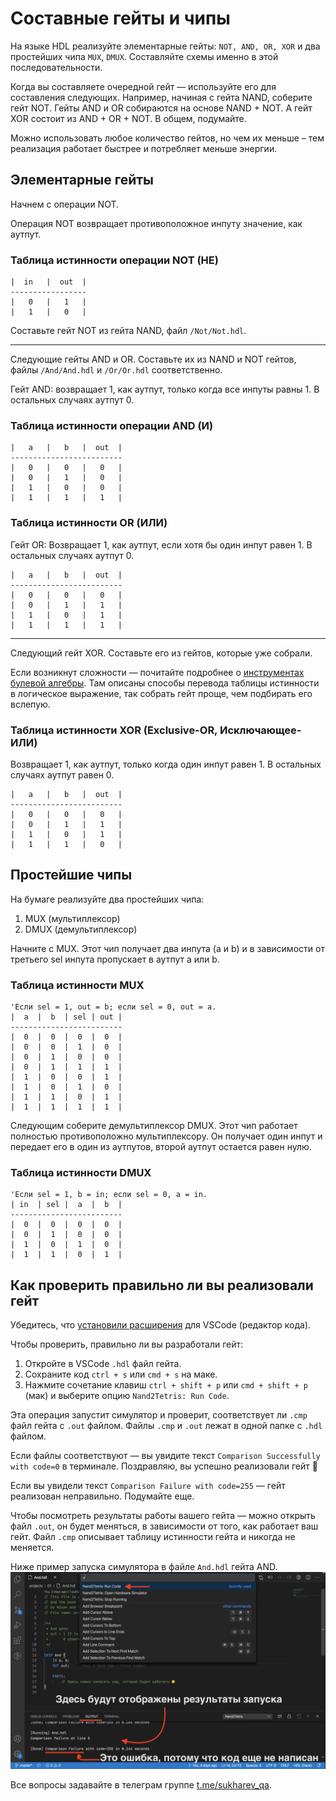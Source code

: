 # Составные гейты и чипы

На языке HDL реализуйте элементарные гейты: `NOT, AND, OR, XOR` и два простейших чипа `MUX`, `DMUX`. Составляйте схемы именно в этой последовательности.

Когда вы составляете очередной гейт — используйте его для составления следующих. Например, начиная с гейта NAND, соберите гейт NOT. Гейты AND и OR собираются на основе NAND + NOT. А гейт XOR состоит из AND + OR + NOT. В общем, подумайте.

Можно использовать любое количество гейтов, но чем их меньше – тем реализация работает быстрее и потребляет меньше энергии.

## Элементарные гейты

Начнем с операции NOT.

Операция NOT возвращает противоположное инпуту значение, как аутпут.

### Таблица истинности операции NOT (НЕ)

```basic
|  in   |  out  |
-----------------
|   0   |   1   |
|   1   |   0   |
```

Составьте гейт NOT из гейта NAND, файл `/Not/Not.hdl`.

---

Следующие гейты AND и OR. Составьте их из NAND и NOT гейтов, файлы `/And/And.hdl` и `/Or/Or.hdl` соответственно.

Гейт AND: возвращает 1, как аутпут, только когда все инпуты равны 1. В остальных случаях аутпут 0.

### Таблица истинности операции AND (И)

```basic
|   a   |   b   |  out  |
-------------------------
|   0   |   0   |   0   |
|   0   |   1   |   0   |
|   1   |   0   |   0   |
|   1   |   1   |   1   |
```

### Таблица истинности OR (ИЛИ)

Гейт OR: Возвращает 1, как аутпут, если хотя бы один инпут равен 1. В остальных случаях аутпут 0.

```basic
|   a   |   b   |  out  |
-------------------------
|   0   |   0   |   0   |
|   0   |   1   |   1   |
|   1   |   0   |   1   |
|   1   |   1   |   1   |
```

---

Следующий гейт XOR. Составьте его из гейтов, которые уже собрали.

Если возникнут сложности — почитайте подробнее о [инструментах булевой алгебры](basics/how-computer-does-math/boolean-algebra/index.md). Там описаны способы перевода таблицы истинности в логическое выражение, так собрать гейт проще, чем подбирать его вслепую.

### Таблица истинности XOR (Exclusive-OR, Исключающее-ИЛИ)

Возвращает 1, как аутпут, только когда один инпут равен 1. В остальных случаях аутпут равен 0.

```basic
|   a   |   b   |  out  |
-------------------------
|   0   |   0   |   0   |
|   0   |   1   |   1   |
|   1   |   0   |   1   |
|   1   |   1   |   0   |
```

## Простейшие чипы

На бумаге реализуйте два простейших чипа:

1. MUX (мультиплексор)
2. DMUX (демультиплексор)

Начните с MUX. Этот чип получает два инпута (a и b) и в зависимости от третьего sel инпута пропускает в аутпут a или b.

### Таблица истинности MUX

```basic
'Если sel = 1, out = b; если sel = 0, out = a.
|  a  |  b  | sel | out |
-------------------------
|  0  |  0  |  0  |  0  |
|  0  |  0  |  1  |  0  |
|  0  |  1  |  0  |  0  |
|  0  |  1  |  1  |  1  |
|  1  |  0  |  0  |  1  |
|  1  |  0  |  1  |  0  |
|  1  |  1  |  0  |  1  |
|  1  |  1  |  1  |  1  |
```

Следующим соберите демультиплексор DMUX. Этот чип работает полностью противоположно мультиплексору. Он получает один инпут и передает его в один из аутпутов, второй аутпут остается равен нулю.

### Таблица истинности DMUX

```basic
'Если sel = 1, b = in; если sel = 0, a = in.
| in  | sel |  a  |  b  |
-------------------------
|  0  |  0  |  0  |  0  |
|  0  |  1  |  0  |  0  |
|  1  |  0  |  1  |  0  |
|  1  |  1  |  0  |  1  |
```

## Как проверить правильно ли вы реализовали гейт

Убедитесь, что [установили расширения](README.md) для VSCode (редактор кода).

Чтобы проверить, правильно ли вы разработали гейт:

1. Откройте в VSCode `.hdl` файл гейта.
2. Сохраните код `ctrl + s` или `cmd + s` на маке.
3. Нажмите сочетание клавиш `ctrl + shift + p` или `cmd + shift + p` (мак) и выберите опцию `Nand2Tetris: Run Code`.

Эта операция запустит симулятор и проверит, соответствует ли `.cmp` файл гейта с `.out` файлом. Файлы `.cmp` и `.out` лежат в одной папке с `.hdl` файлом.

Если файлы соответствуют — вы увидите текст `Comparison Successfully with code=0` в терминале. Поздравляю, вы успешно реализовали гейт 🎉

Если вы увидели текст `Comparison Failure with code=255` — гейт реализован неправильно. Подумайте еще.

Чтобы посмотреть результаты работы вашего гейта — можно открыть файл `.out`, он будет меняться, в зависимости от того, как работает ваш гейт. Файл `.cmp` описывает таблицу истинности гейта и никогда не меняется.

Ниже пример запуска симулятора в файле `And.hdl` гейта AND.
![Instruction how to run code via extension](./img/how2run-code.png)

Все вопросы задавайте в телеграм группе [t.me/sukharev_qa](https://www.t.me/sukharev_qa).
